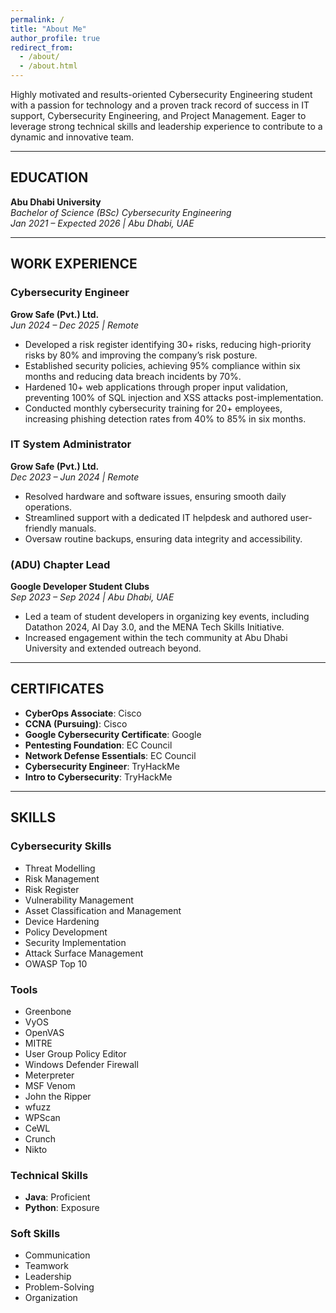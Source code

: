 ```yaml
---
permalink: /
title: "About Me"
author_profile: true
redirect_from: 
  - /about/
  - /about.html
---
```


 
Highly motivated and results-oriented Cybersecurity Engineering student with a passion for technology and a proven track record of success in IT support, Cybersecurity Engineering, and Project Management. Eager to leverage strong technical skills and leadership experience to contribute to a dynamic and innovative team.

---

## EDUCATION

**Abu Dhabi University**  
*Bachelor of Science (BSc) Cybersecurity Engineering*  
*Jan 2021 – Expected 2026 | Abu Dhabi, UAE*

---

## WORK EXPERIENCE

### Cybersecurity Engineer  
**Grow Safe (Pvt.) Ltd.**  
*Jun 2024 – Dec 2025 | Remote*

- Developed a risk register identifying 30+ risks, reducing high-priority risks by 80% and improving the company’s risk posture.
- Established security policies, achieving 95% compliance within six months and reducing data breach incidents by 70%.
- Hardened 10+ web applications through proper input validation, preventing 100% of SQL injection and XSS attacks post-implementation.
- Conducted monthly cybersecurity training for 20+ employees, increasing phishing detection rates from 40% to 85% in six months.

### IT System Administrator  
**Grow Safe (Pvt.) Ltd.**  
*Dec 2023 – Jun 2024 | Remote*

- Resolved hardware and software issues, ensuring smooth daily operations.
- Streamlined support with a dedicated IT helpdesk and authored user-friendly manuals.
- Oversaw routine backups, ensuring data integrity and accessibility.

### (ADU) Chapter Lead  
**Google Developer Student Clubs**  
*Sep 2023 – Sep 2024 | Abu Dhabi, UAE*

- Led a team of student developers in organizing key events, including Datathon 2024, AI Day 3.0, and the MENA Tech Skills Initiative.
- Increased engagement within the tech community at Abu Dhabi University and extended outreach beyond.

---

## CERTIFICATES

- **CyberOps Associate**: Cisco  
- **CCNA (Pursuing)**: Cisco  
- **Google Cybersecurity Certificate**: Google  
- **Pentesting Foundation**: EC Council  
- **Network Defense Essentials**: EC Council  
- **Cybersecurity Engineer**: TryHackMe  
- **Intro to Cybersecurity**: TryHackMe  

---

## SKILLS

### Cybersecurity Skills
- Threat Modelling  
- Risk Management  
- Risk Register  
- Vulnerability Management  
- Asset Classification and Management  
- Device Hardening  
- Policy Development  
- Security Implementation  
- Attack Surface Management  
- OWASP Top 10  

### Tools
- Greenbone  
- VyOS  
- OpenVAS  
- MITRE  
- User Group Policy Editor  
- Windows Defender Firewall  
- Meterpreter  
- MSF Venom  
- John the Ripper  
- wfuzz  
- WPScan  
- CeWL  
- Crunch  
- Nikto  

### Technical Skills
- **Java**: Proficient  
- **Python**: Exposure  

### Soft Skills
- Communication  
- Teamwork  
- Leadership  
- Problem-Solving  
- Organization  
  